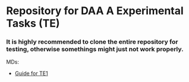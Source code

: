 # Repository for DAA A Experimental Tasks (TE)
### It is highly recommended to clone the entire repository for testing, otherwise somethings might just not work properly.

MDs:
- [Guide for TE1](TE1/README.md)
